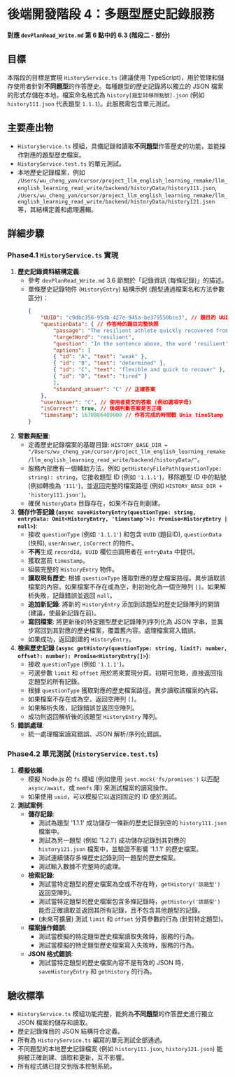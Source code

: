 # 後端開發階段 4：多題型歷史記錄服務

**對應 `devPlanRead_Write.md` 第 6 點中的 6.3 (階段二 - 部分)**

## 目標

本階段的目標是實現 `HistoryService.ts` (建議使用 TypeScript)，用於管理和儲存使用者針對**不同題型**的作答歷史。每種題型的歷史記錄將以獨立的 JSON 檔案的形式存儲在本地，檔案命名格式為 `history[題型ID移除點號].json` (例如 `history111.json` 代表題型 `1.1.1`)。此服務需包含單元測試。

## 主要產出物

*   `HistoryService.ts` 模組，具備記錄和讀取**不同題型**作答歷史的功能，並能操作對應的題型歷史檔案。
*   `HistoryService.test.ts` 的單元測試。
*   本地歷史記錄檔案，例如 `/Users/wu_cheng_yan/cursor/project_llm_english_learning_remake/llm_english_learning_read_write/backend/historyData/history111.json`, `/Users/wu_cheng_yan/cursor/project_llm_english_learning_remake/llm_english_learning_read_write/backend/historyData/history121.json` 等，其結構定義和處理邏輯。

## 詳細步驟

### Phase4.1 `HistoryService.ts` 實現
1.  **歷史記錄資料結構定義**:
    *   參考 `devPlanRead_Write.md` 3.6 節關於「記錄資訊 (每條記錄)」的描述。
    *   單條歷史記錄物件 (`HistoryEntry`) 結構示例 (題型通過檔案名和方法參數區分)：
        ```json
        {
            "UUID": "c9dbc356-95db-427e-945a-be379550bce3", // 題目的 UUID (來自題目快取或外部傳入)
            "questionData": { // 作答時的題目完整快照
                "passage": "The resilient athlete quickly recovered from her injury.",
                "targetWord": "resilient",
                "question": "In the sentence above, the word 'resilient' most nearly means:",
                "options": [
                { "id": "A", "text": "weak" },
                { "id": "B", "text": "determined" },
                { "id": "C", "text": "flexible and quick to recover" },
                { "id": "D", "text": "tired" }
                ],
                "standard_answer": "C" // 正確答案
            },
            "userAnswer": "C", // 使用者提交的答案 (例如選項字母)
            "isCorrect": true, // 後端判斷答案是否正確
            "timestamp": 1678886400000 // 作答完成的時間戳 Unix timeStamp
        }
        ```
2.  **常數與配置**:
    *   定義歷史記錄檔案的基礎目錄: `HISTORY_BASE_DIR = "/Users/wu_cheng_yan/cursor/project_llm_english_learning_remake/llm_english_learning_read_write/backend/historyData/"`。
    *   服務內部應有一個輔助方法，例如 `getHistoryFilePath(questionType: string): string`，它接收題型 ID (例如 `'1.1.1'`)，移除題型 ID 中的點號 (例如轉換為 `'111'`)，並返回完整的檔案路徑 (例如 `HISTORY_BASE_DIR + 'history111.json'`)。
    *   確保 `historyData` 目錄存在，如果不存在則創建。
3.  **儲存作答記錄 (`async saveHistoryEntry(questionType: string, entryData: Omit<HistoryEntry, 'timestamp'>): Promise<HistoryEntry | null>`)**:
    *   接收 `questionType` (例如 `'1.1.1'`) 和包含 `UUID` (題目ID), `questionData` (快照), `userAnswer`, `isCorrect` 的物件。
    *   **不再**生成 `recordId`。`UUID` 欄位由調用者在 `entryData` 中提供。
    *   獲取當前 `timestamp`。
    *   組裝完整的 `HistoryEntry` 物件。
    *   **讀取現有歷史**: 根據 `questionType` 獲取對應的歷史檔案路徑。異步讀取該檔案的內容。如果檔案不存在或為空，則初始化為一個空陣列 `[]`。如果解析失敗，記錄錯誤並返回 `null`。
    *   **追加新記錄**: 將新的 `HistoryEntry` 添加到該題型的歷史記錄陣列的開頭 (建議，使最新記錄在前)。
    *   **寫回檔案**: 將更新後的特定題型歷史記錄陣列序列化為 JSON 字串，並異步寫回到其對應的歷史檔案，覆蓋舊內容。處理檔案寫入錯誤。
    *   如果成功，返回創建的 `HistoryEntry`。
4.  **檢索歷史記錄 (`async getHistory(questionType: string, limit?: number, offset?: number): Promise<HistoryEntry[]>`)**:
    *   接收 `questionType` (例如 `'1.1.1'`)。
    *   可選參數 `limit` 和 `offset` 用於將來實現分頁。初期可忽略，直接返回指定題型的所有記錄。
    *   根據 `questionType` 獲取對應的歷史檔案路徑。異步讀取該檔案的內容。
    *   如果檔案不存在或為空，返回空陣列 `[]`。
    *   如果解析失敗，記錄錯誤並返回空陣列。
    *   成功則返回解析後的該題型 `HistoryEntry` 陣列。
5.  **錯誤處理**:
    *   統一處理檔案讀寫錯誤、JSON 解析/序列化錯誤。

### Phase4.2 單元測試 (`HistoryService.test.ts`)
1.  **模擬依賴**:
    *   模擬 Node.js 的 `fs` 模組 (例如使用 `jest.mock('fs/promises')` 以匹配 `async/await`，或 `memfs` 庫) 來測試檔案的讀寫操作。
    *   如果使用 `uuid`，可以模擬它以返回固定的 ID 便於測試。
2.  **測試案例**:
    *   **儲存記錄**:
        *   測試為題型 '1.1.1' 成功儲存一條新的歷史記錄到空的 `history111.json` 檔案中。
        *   測試為另一題型 (例如 '1.2.1') 成功儲存記錄到其對應的 `history121.json` 檔案中，並驗證不影響 '1.1.1' 的歷史檔案。
        *   測試連續儲存多條歷史記錄到同一題型的歷史檔案。
        *   測試輸入數據不完整時的處理。
    *   **檢索記錄**:
        *   測試當特定題型的歷史檔案為空或不存在時，`getHistory('該題型')` 返回空陣列。
        *   測試當特定題型的歷史檔案包含多條記錄時，`getHistory('該題型')` 能否正確讀取並返回其所有記錄，且不包含其他題型的記錄。
        *   (未來可擴展) 測試 `limit` 和 `offset` 分頁參數的行為 (針對特定題型)。
    *   **檔案操作錯誤**:
        *   測試當模擬的特定題型歷史檔案讀取失敗時，服務的行為。
        *   測試當模擬的特定題型歷史檔案寫入失敗時，服務的行為。
    *   **JSON 格式錯誤**:
        *   測試當特定題型的歷史檔案內容不是有效的 JSON 時，`saveHistoryEntry` 和 `getHistory` 的行為。

## 驗收標準

*   `HistoryService.ts` 模組功能完整，能夠為**不同題型**的作答歷史進行獨立 JSON 檔案的儲存和讀取。
*   歷史記錄條目的 JSON 結構符合定義。
*   所有為 `HistoryService.ts` 編寫的單元測試全部通過。
*   不同題型的本地歷史記錄檔案 (例如 `history111.json`, `history121.json`) 能夠被正確創建、讀取和更新，互不影響。
*   所有程式碼已提交到版本控制系統。 